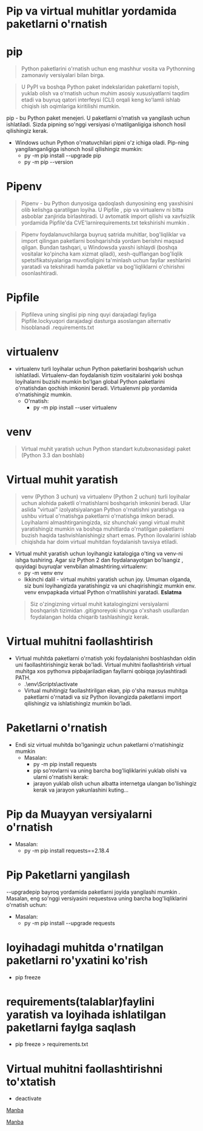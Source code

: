 # **Pip va virtual muhitlar yordamida paketlarni o'rnatish** 


# __pip__
> Python paketlarini o'rnatish uchun eng mashhur vosita va Pythonning zamonaviy versiyalari bilan birga.

> U PyPI va boshqa Python paket indekslaridan paketlarni topish, yuklab olish va oʻrnatish uchun muhim asosiy xususiyatlarni taqdim etadi va buyruq qatori interfeysi (CLI) orqali keng koʻlamli ishlab chiqish ish oqimlariga kiritilishi mumkin.

pip - bu Python paket menejeri. U paketlarni o'rnatish va yangilash uchun ishlatiladi. Sizda pipning so'nggi versiyasi o'rnatilganligiga ishonch hosil qilishingiz kerak.

- Windows uchun Python o'rnatuvchilari pipni o'z ichiga oladi. Pip-ning yangilanganligiga ishonch hosil qilishingiz mumkin:
	- py -m pip install --upgrade pip
	- py -m pip --version


# __Pipenv__

> Pipenv - bu Python dunyosiga qadoqlash dunyosining eng yaxshisini olib kelishga qaratilgan loyiha. U Pipfile , pip va virtualenv ni bitta asboblar zanjirida birlashtiradi. U avtomatik import qilishi va xavfsizlik yordamida Pipfile'da CVE'larnirequirements.txt tekshirishi mumkin .

> Pipenv foydalanuvchilarga buyruq satrida muhitlar, bog'liqliklar va import qilingan paketlarni boshqarishda yordam berishni maqsad qilgan. Bundan tashqari, u Windowsda yaxshi ishlaydi (boshqa vositalar ko'pincha kam xizmat qiladi), xesh-qulflangan bog'liqlik spetsifikatsiyalariga muvofiqligini ta'minlash uchun fayllar xeshlarini yaratadi va tekshiradi hamda paketlar va bog'liqliklarni o'chirishni osonlashtiradi.


# __Pipfile__

> Pipfileva uning singlisi pip ning quyi darajadagi fayliga Pipfile.lockyuqori darajadagi dasturga asoslangan alternativ hisoblanadi .requirements.txt



# __virtualenv__
- virtualenv turli loyihalar uchun Python paketlarini boshqarish uchun ishlatiladi. Virtualenv-dan foydalanish tizim vositalarini yoki boshqa loyihalarni buzishi mumkin bo'lgan global Python paketlarini o'rnatishdan qochish imkonini beradi. Virtualenvni pip yordamida o'rnatishingiz mumkin.
	- O'rnatish:
		- py -m pip install --user virtualenv
# __venv__
> Virtual muhit yaratish uchun Python standart kutubxonasidagi paket (Python 3.3 dan boshlab)


# __Virtual muhit yaratish__
> venv (Python 3 uchun) va virtualenv (Python 2 uchun) turli loyihalar uchun alohida paketli o'rnatishlarni boshqarish imkonini beradi. Ular aslida "virtual" izolyatsiyalangan Python o'rnatishni yaratishga va ushbu virtual o'rnatishga paketlarni o'rnatishga imkon beradi. Loyihalarni almashtirganingizda, siz shunchaki yangi virtual muhit yaratishingiz mumkin va boshqa muhitlarda o'rnatilgan paketlarni buzish haqida tashvishlanishingiz shart emas. Python ilovalarini ishlab chiqishda har doim virtual muhitdan foydalanish tavsiya etiladi.

- Virtual muhit yaratish uchun loyihangiz katalogiga o'ting va venv-ni ishga tushiring. Agar siz Python 2 dan foydalanayotgan bo'lsangiz , quyidagi buyruqlar venvbilan almashtiring.virtualenv:
	- py -m venv env
	- Ikkinchi dalil - virtual muhitni yaratish uchun joy. 
	Umuman olganda, siz buni loyihangizda yaratishingiz va uni chaqirishingiz mumkin env.
		venv envpapkada virtual Python o'rnatilishini yaratadi.
	**Eslatma**
	>  Siz o'zingizning virtual muhit katalogingizni versiyalarni boshqarish tizimidan .gitignoreyoki shunga o'xshash usullardan foydalangan holda chiqarib 		tashlashingiz kerak.

# __Virtual muhitni faollashtirish__
- Virtual muhitda paketlarni o'rnatish yoki foydalanishni boshlashdan oldin uni faollashtirishingiz kerak bo'ladi. Virtual muhitni faollashtirish virtual muhitga xos pythonva pipbajariladigan fayllarni qobiqqa joylashtiradi PATH.
	- .\env\Scripts\activate
	- Virtual muhitingiz faollashtirilgan ekan, pip o'sha maxsus muhitga paketlarni o'rnatadi va siz Python ilovangizda paketlarni import qilishingiz va 				ishlatishingiz mumkin bo'ladi.
# __Paketlarni o'rnatish__
- Endi siz virtual muhitda bo'lganingiz uchun paketlarni o'rnatishingiz mumkin
	- Masalan:
		- py -m pip install requests
		- pip so'rovlarni va uning barcha bog'liqliklarini yuklab olishi va ularni o'rnatishi kerak:
		- jarayon yuklab olish uchun albatta internetga ulangan bo'lishingiz kerak va jarayon yakunlashini kuting...


# __Pip da Muayyan versiyalarni o'rnatish__
- Masalan:
	- py -m pip install requests==2.18.4

# __Pip Paketlarni yangilash__
--upgradepip bayroq yordamida paketlarni joyida yangilashi mumkin . Masalan, eng so'nggi versiyasini requestsva uning barcha bog'liqliklarini o'rnatish uchun:
- Masalan:
	- py -m pip install --upgrade requests

# __loyihadagi muhitda o'rnatilgan paketlarni ro'yxatini ko'rish__
- pip freeze

# __requirements(talablar)faylini yaratish va loyihada ishlatilgan paketlarni faylga saqlash__
- pip freeze > requirements.txt



# __Virtual muhitni faollashtirishni to'xtatish__
- deactivate





[Manba](https://packaging.python.org/en/latest/guides/installing-using-pip-and-virtual-environments/)


[Manba](https://packaging.python.org/en/latest/key_projects/#pip)




















